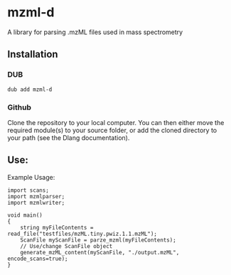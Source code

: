 # mzml-d
A library for parsing .mzML files used in mass spectrometry

## Installation

### DUB
```dub add mzml-d```

### Github
Clone the repository to your local computer.  You can then either move the required module(s) to your source folder, or add the cloned directory to your path (see the Dlang documentation).

## Use:
Example Usage:

```
import scans;
import mzmlparser;
import mzmlwriter;

void main()
{
    string myFileContents = read_file("testfiles/mzML.tiny.pwiz.1.1.mzML");
    ScanFile myScanFile = parze_mzml(myFileContents);
    // Use/change ScanFile object
    generate_mzML_content(myScanFile, "./output.mzML", encode_scans=true);
}
```
